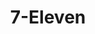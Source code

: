 ---
title: "7-Eleven"
url: /daytona-beach/7-eleven-international-speedway-boulevard/
shop: convenience
---